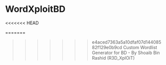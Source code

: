 # WordXploitBD
<<<<<<< HEAD

=======
>>>>>>> e4aced7363a5a10dfaf07d14408582f129e0b9cd
Custom Wordlist Generator for BD - By Shoaib Bin Rashid (R3D_XplOiT)

